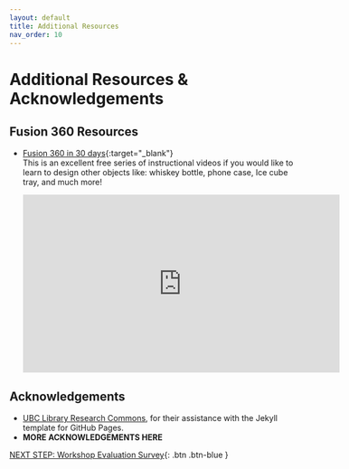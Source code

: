 ```yaml
---
layout: default
title: Additional Resources
nav_order: 10
---
```

# Additional Resources & Acknowledgements

## Fusion 360 Resources
-   [Fusion 360 in 30 days](https://www.youtube.com/watch?v=sZwM87-nsYA&list=PLrZ2zKOtC_-DR2ZkMaK3YthYLErPxCnT-){:target="_blank"}<br>
    This is an excellent free series of instructional videos if you would like to learn to design other objects like: whiskey bottle, phone case, Ice cube tray, and much more!
    
    <iframe width="560" height="315" src="https://www.youtube.com/embed/videoseries?list=PLrZ2zKOtC_-DR2ZkMaK3YthYLErPxCnT-" title="YouTube video player" frameborder="0" allow="accelerometer; autoplay; clipboard-write; encrypted-media; gyroscope; picture-in-picture" allowfullscreen></iframe>

## Acknowledgements

-   [UBC Library Research Commons](https://github.com/ubc-library-rc/), for their assistance with the Jekyll template for GitHub Pages.
-   **MORE ACKNOWLEDGEMENTS HERE**

[NEXT STEP: Workshop Evaluation Survey](workshop-survey.html){: .btn .btn-blue }

